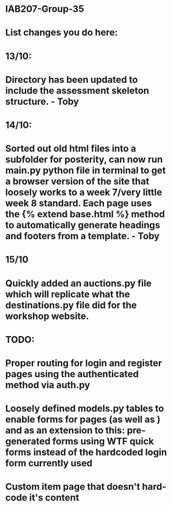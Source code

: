 # IAB207-Group-35
# List changes you do here:

# 13/10:
# Directory has been updated to include the assessment skeleton structure. - Toby

# 14/10:
# Sorted out old html files into a subfolder for posterity, can now run main.py python file in terminal to get a browser version of the site that  loosely works to a week 7/very little week 8 standard. Each page uses the {% extend base.html %} method to automatically generate headings and footers from a template. - Toby

# 15/10
# Quickly added an auctions.py file which will replicate what the destinations.py file did for the workshop website.


# TODO: 
# Proper routing for login and register pages using the authenticated method via auth.py
# Loosely defined models.py tables to enable forms for pages (as well as ) and as an extension to this: pre-generated forms using WTF quick forms instead of the hardcoded login form currently used
# Custom item page that doesn't hard-code it's content